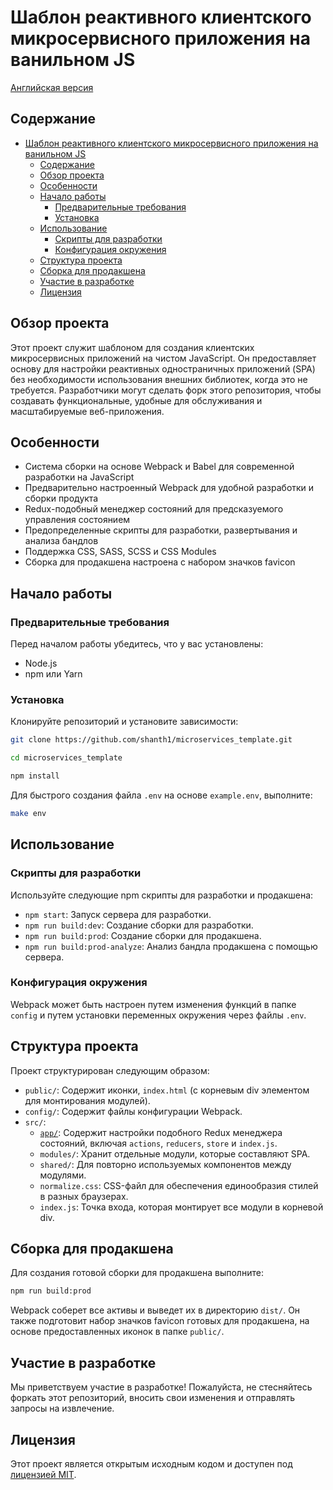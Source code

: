 # Шаблон реактивного клиентского микросервисного приложения на ванильном JS

[Английская версия](README.md)

## Содержание
- [Шаблон реактивного клиентского микросервисного приложения на ванильном JS](#шаблон-реактивного-клиентского-микросервисного-приложения-на-ванильном-js)
  - [Содержание](#содержание)
  - [Обзор проекта](#обзор-проекта)
  - [Особенности](#особенности)
  - [Начало работы](#начало-работы)
    - [Предварительные требования](#предварительные-требования)
    - [Установка](#установка)
  - [Использование](#использование)
    - [Скрипты для разработки](#скрипты-для-разработки)
    - [Конфигурация окружения](#конфигурация-окружения)
  - [Структура проекта](#структура-проекта)
  - [Сборка для продакшена](#сборка-для-продакшена)
  - [Участие в разработке](#участие-в-разработке)
  - [Лицензия](#лицензия)

## Обзор проекта
Этот проект служит шаблоном для создания клиентских микросервисных приложений на чистом JavaScript. Он предоставляет основу для настройки реактивных одностраничных приложений (SPA) без необходимости использования внешних библиотек, когда это не требуется. Разработчики могут сделать форк этого репозитория, чтобы создавать функциональные, удобные для обслуживания и масштабируемые веб-приложения.

## Особенности
- Система сборки на основе Webpack и Babel для современной разработки на JavaScript
- Предварительно настроенный Webpack для удобной разработки и сборки продукта
- Redux-подобный менеджер состояний для предсказуемого управления состоянием
- Предопределенные скрипты для разработки, развертывания и анализа бандлов
- Поддержка CSS, SASS, SCSS и CSS Modules
- Сборка для продакшена настроена с набором значков favicon

## Начало работы

### Предварительные требования
Перед началом работы убедитесь, что у вас установлены:
- Node.js
- npm или Yarn

### Установка
Клонируйте репозиторий и установите зависимости:

```bash
git clone https://github.com/shanth1/microservices_template.git
```
```bash
cd microservices_template
```
```bash
npm install
```

Для быстрого создания файла `.env` на основе `example.env`, выполните:
```bash
make env
```

## Использование

### Скрипты для разработки

Используйте следующие npm скрипты для разработки и продакшена:

- `npm start`: Запуск сервера для разработки.
- `npm run build:dev`: Создание сборки для разработки.
- `npm run build:prod`: Создание сборки для продакшена.
- `npm run build:prod-analyze`: Анализ бандла продакшена с помощью сервера.

### Конфигурация окружения
Webpack может быть настроен путем изменения функций в папке `config` и путем установки переменных окружения через файлы `.env`.

## Структура проекта

Проект структурирован следующим образом:

- `public/`: Содержит иконки, `index.html` (с корневым div элементом для монтирования модулей).
- `config/`: Содержит файлы конфигурации Webpack.
- `src/`:
  - [`app/`](doc/ru/StateManagment.ru.md): Содержит настройки подобного Redux менеджера состояний, включая `actions`, `reducers`, `store` и `index.js`.
  - `modules/`: Хранит отдельные модули, которые составляют SPA.
  - `shared/`: Для повторно используемых компонентов между модулями.
  - `normalize.css`: CSS-файл для обеспечения единообразия стилей в разных браузерах.
  - `index.js`: Точка входа, которая монтирует все модули в корневой div.



## Сборка для продакшена
Для создания готовой сборки для продакшена выполните:

```bash
npm run build:prod
```

Webpack соберет все активы и выведет их в директорию `dist/`. Он также подготовит набор значков favicon готовых для продакшена, на основе предоставленных иконок в папке `public/`.

## Участие в разработке
Мы приветствуем участие в разработке! Пожалуйста, не стесняйтесь форкать этот репозиторий, вносить свои изменения и отправлять запросы на извлечение.

## Лицензия
Этот проект является открытым исходным кодом и доступен под [лицензией MIT](LICENSE).


